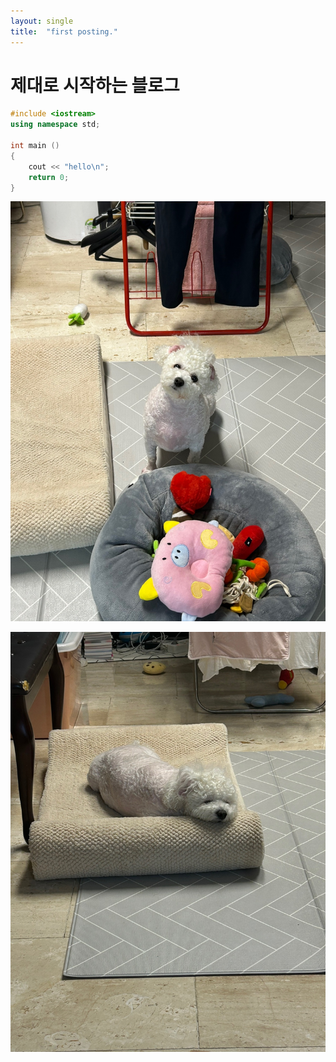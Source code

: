```yaml
---
layout: single
title:  "first posting."
---
```


# 제대로 시작하는 블로그

```C++
#include <iostream>
using namespace std;

int main ()
{
    cout << "hello\n";
    return 0; 
}
```
![KakaoTalk_20230721_115013300](../images/2023-07-21-first/KakaoTalk_20230721_115013300.jpg)

![KakaoTalk_20230725_013929115](../images/2023-07-21-first/KakaoTalk_20230725_013929115.jpg)
